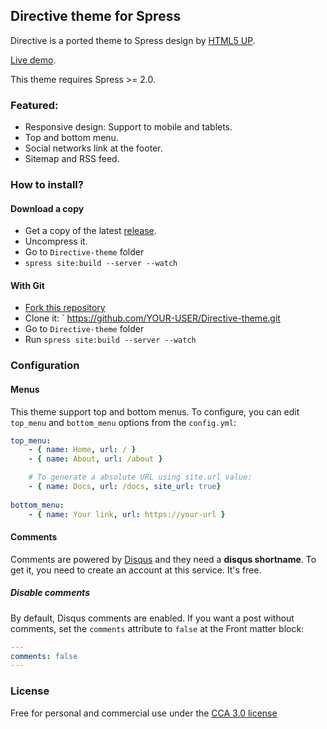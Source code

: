 ## Directive theme for Spress

Directive is a ported theme to Spress design by [HTML5 UP](http://html5up.net).

[Live demo](http://spress-add-ons.github.io/directive/).

This theme requires Spress >= 2.0.

### Featured:

* Responsive design: Support to mobile and tablets.
* Top and bottom menu.
* Social networks link at the footer.
* Sitemap and RSS feed.

### How to install?

#### Download a copy

* Get a copy of the latest [release](https://github.com/spress-add-ons/Directive-theme/releases).
* Uncompress it.
* Go to `Directive-theme` folder
* `spress site:build --server --watch`

#### With Git

* [Fork this repository](https://github.com/spress-add-ons/Directive-theme/fork)
* Clone it: ` https://github.com/YOUR-USER/Directive-theme.git
* Go to `Directive-theme` folder
* Run `spress site:build --server --watch`

### Configuration

#### Menus

This theme support top and bottom menus. To configure, you can edit
`top_menu` and `bottom_menu` options from the `config.yml`:

```yaml
top_menu:
    - { name: Home, url: / }
    - { name: About, url: /about }

    # To generate a absolute URL using site.url value:
    - { name: Docs, url: /docs, site_url: true}
    
bottom_menu:
    - { name: Your link, url: https://your-url }
```

#### Comments

Comments are powered by [Disqus](disqus.com) and they need a 
**disqus shortname**. To get it, you need to create an account at this service.
It's free.

##### Disable comments

By default, Disqus comments are enabled. If you want a post without comments, set
the `comments` attribute to `false` at the Front matter block:

```yaml
---
comments: false
---
```

### License 
Free for personal and commercial use under the [CCA 3.0 license](https://creativecommons.org/licenses/by/3.0/)
